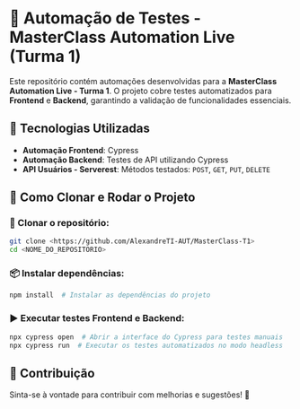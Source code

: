 # 🚀 Automação de Testes - MasterClass Automation Live (Turma 1)

Este repositório contém automações desenvolvidas para a **MasterClass Automation Live - Turma 1**. O projeto cobre testes automatizados para **Frontend** e **Backend**, garantindo a validação de funcionalidades essenciais.

## 📌 Tecnologias Utilizadas

- **Automação Frontend**: Cypress
- **Automação Backend**: Testes de API utilizando Cypress
- **API Usuários - Serverest**: Métodos testados: `POST`, `GET`, `PUT`, `DELETE`

## 🚀 Como Clonar e Rodar o Projeto

### 🔽 Clonar o repositório:
```bash
git clone <https://github.com/AlexandreTI-AUT/MasterClass-T1>
cd <NOME_DO_REPOSITORIO>
```

### 📦 Instalar dependências:
```bash
npm install  # Instalar as dependências do projeto
```

### ▶ Executar testes Frontend e Backend:
```bash
npx cypress open  # Abrir a interface do Cypress para testes manuais
npx cypress run  # Executar os testes automatizados no modo headless
```

## 🤝 Contribuição
Sinta-se à vontade para contribuir com melhorias e sugestões! 🚀
